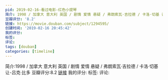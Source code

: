 ```yaml
---
pid: 2019-02-16-看过电影-红色小提琴
简介: 1998 / 加拿大 意大利 英国 / 剧情 爱情 悬疑 / 弗朗索瓦·吉拉德 / 卡洛·切基 让-吕克·比多
豆瓣评分: '8.2'
链接: https://movie.douban.com/subject/1294595/
创建时间: '2019-02-16 20:45:42'
我的评分:
标签:
评论:
tags: [douban]
categories: [timeline]
---
```

简介:1998 / 加拿大 意大利 英国 / 剧情 爱情 悬疑 / 弗朗索瓦·吉拉德 / 卡洛·切基 让-吕克·比多
豆瓣评分:8.2
[链接](https://movie.douban.com/subject/1294595/)
我的评分:
标签:
评论:
